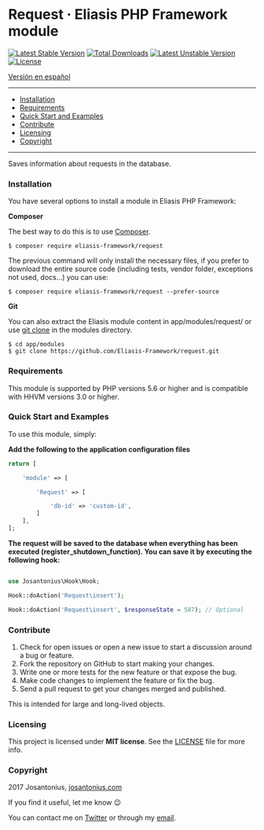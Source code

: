 # Request · Eliasis PHP Framework module

[![Latest Stable Version](https://poser.pugx.org/eliasis-framework/request/v/stable)](https://packagist.org/packages/eliasis-framework/request) [![Total Downloads](https://poser.pugx.org/eliasis-framework/request/downloads)](https://packagist.org/packages/eliasis-framework/request) [![Latest Unstable Version](https://poser.pugx.org/eliasis-framework/request/v/unstable)](https://packagist.org/packages/eliasis-framework/request) [![License](https://poser.pugx.org/eliasis-framework/request/license)](https://packagist.org/packages/eliasis-framework/request)

[Versión en español](README-ES.md)

---

- [Installation](#installation)
- [Requirements](#requirements)
- [Quick Start and Examples](#quick-start-and-examples)
- [Contribute](#contribute)
- [Licensing](#licensing)
- [Copyright](#copyright)

---

Saves information about requests in the database.

### Installation

You have several options to install a module in Eliasis PHP Framework:

**Composer**

The best way to do this is to use [Composer](http://getcomposer.org/download/).

    $ composer require eliasis-framework/request

The previous command will only install the necessary files, if you prefer to download the entire source code (including tests, vendor folder, exceptions not used, docs...) you can use:

    $ composer require eliasis-framework/request --prefer-source
    
**Git**

You can also extract the Eliasis module content in app/modules/request/ or use [git clone](http://www.kernel.org/pub/software/scm/git/docs/git-clone.html) in the modules directory.

    $ cd app/modules
    $ git clone https://github.com/Eliasis-Framework/request.git

### Requirements

This module is supported by PHP versions 5.6 or higher and is compatible with HHVM versions 3.0 or higher.

### Quick Start and Examples

To use this module, simply:

**Add the following to the application configuration files**

```php
return [

    'module' => [

        'Request' => [

        	'db-id' => 'custom-id',
        ]
    ],
];
```

**The request will be saved to the database when everything has been executed (register_shutdown_function). You can save it by executing the following hook:**

```php

use Josantonius\Hook\Hook;

Hook::doAction('Request\insert');

Hook::doAction('Request\insert', $responseState = 587); // Optional
```

### Contribute
1. Check for open issues or open a new issue to start a discussion around a bug or feature.
1. Fork the repository on GitHub to start making your changes.
1. Write one or more tests for the new feature or that expose the bug.
1. Make code changes to implement the feature or fix the bug.
1. Send a pull request to get your changes merged and published.

This is intended for large and long-lived objects.

### Licensing

This project is licensed under **MIT license**. See the [LICENSE](LICENSE) file for more info.

### Copyright

2017 Josantonius, [josantonius.com](https://josantonius.com/)

If you find it useful, let me know :wink:

You can contact me on [Twitter](https://twitter.com/Josantonius) or through my [email](mailto:hello@josantonius.com).